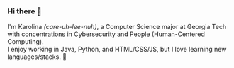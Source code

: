 ### Hi there 👋
I'm Karolina *(care-uh-lee-nuh)*, a Computer Science major at Georgia Tech with concentrations in Cybersecurity and People (Human-Centered Computing). <br>
I enjoy working in Java, Python, and HTML/CSS/JS, but I love learning new languages/stacks. 💌

